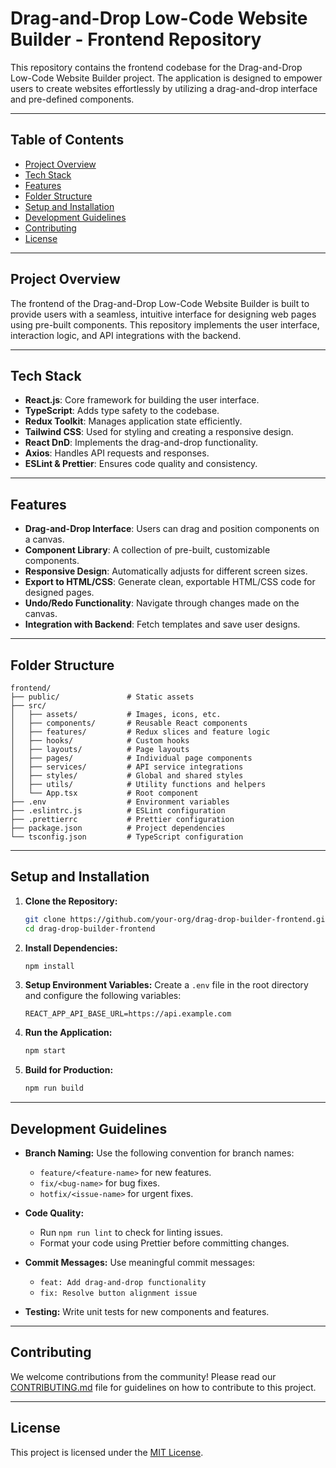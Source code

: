 # Drag-and-Drop Low-Code Website Builder - Frontend Repository

This repository contains the frontend codebase for the Drag-and-Drop Low-Code Website Builder project. The application is designed to empower users to create websites effortlessly by utilizing a drag-and-drop interface and pre-defined components.

---

## Table of Contents
- [Project Overview](#project-overview)
- [Tech Stack](#tech-stack)
- [Features](#features)
- [Folder Structure](#folder-structure)
- [Setup and Installation](#setup-and-installation)
- [Development Guidelines](#development-guidelines)
- [Contributing](#contributing)
- [License](#license)

---

## Project Overview
The frontend of the Drag-and-Drop Low-Code Website Builder is built to provide users with a seamless, intuitive interface for designing web pages using pre-built components. This repository implements the user interface, interaction logic, and API integrations with the backend.

---

## Tech Stack
- **React.js**: Core framework for building the user interface.
- **TypeScript**: Adds type safety to the codebase.
- **Redux Toolkit**: Manages application state efficiently.
- **Tailwind CSS**: Used for styling and creating a responsive design.
- **React DnD**: Implements the drag-and-drop functionality.
- **Axios**: Handles API requests and responses.
- **ESLint & Prettier**: Ensures code quality and consistency.

---

## Features
- **Drag-and-Drop Interface**: Users can drag and position components on a canvas.
- **Component Library**: A collection of pre-built, customizable components.
- **Responsive Design**: Automatically adjusts for different screen sizes.
- **Export to HTML/CSS**: Generate clean, exportable HTML/CSS code for designed pages.
- **Undo/Redo Functionality**: Navigate through changes made on the canvas.
- **Integration with Backend**: Fetch templates and save user designs.

---

## Folder Structure
```
frontend/
├── public/               # Static assets
├── src/
│   ├── assets/           # Images, icons, etc.
│   ├── components/       # Reusable React components
│   ├── features/         # Redux slices and feature logic
│   ├── hooks/            # Custom hooks
│   ├── layouts/          # Page layouts
│   ├── pages/            # Individual page components
│   ├── services/         # API service integrations
│   ├── styles/           # Global and shared styles
│   ├── utils/            # Utility functions and helpers
│   └── App.tsx           # Root component
├── .env                  # Environment variables
├── .eslintrc.js          # ESLint configuration
├── .prettierrc           # Prettier configuration
├── package.json          # Project dependencies
└── tsconfig.json         # TypeScript configuration
```

---

## Setup and Installation

1. **Clone the Repository:**
   ```bash
   git clone https://github.com/your-org/drag-drop-builder-frontend.git
   cd drag-drop-builder-frontend
   ```

2. **Install Dependencies:**
   ```bash
   npm install
   ```

3. **Setup Environment Variables:**
   Create a `.env` file in the root directory and configure the following variables:
   ```env
   REACT_APP_API_BASE_URL=https://api.example.com
   ```

4. **Run the Application:**
   ```bash
   npm start
   ```

5. **Build for Production:**
   ```bash
   npm run build
   ```

---

## Development Guidelines

- **Branch Naming:** Use the following convention for branch names:
  - `feature/<feature-name>` for new features.
  - `fix/<bug-name>` for bug fixes.
  - `hotfix/<issue-name>` for urgent fixes.

- **Code Quality:**
  - Run `npm run lint` to check for linting issues.
  - Format your code using Prettier before committing changes.

- **Commit Messages:** Use meaningful commit messages:
  - `feat: Add drag-and-drop functionality`
  - `fix: Resolve button alignment issue`

- **Testing:** Write unit tests for new components and features.

---

## Contributing
We welcome contributions from the community! Please read our [CONTRIBUTING.md](CONTRIBUTING.md) file for guidelines on how to contribute to this project.

---

## License
This project is licensed under the [MIT License](LICENSE).
